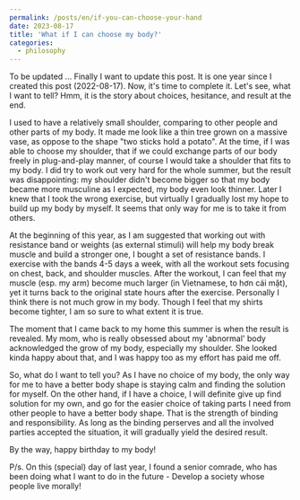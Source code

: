 ```yaml
---
permalink: /posts/en/if-you-can-choose-your-hand
date: 2023-08-17
title: 'What if I can choose my body?'
categories:
  - philosophy
---
```


To be updated ... Finally I want to update this post. It is one year since I created this post (2022-08-17). Now, it's time to complete it. Let's see, what I want to tell? Hmm, it is the story about choices, hesitance, and result at the end.

I used to have a relatively small shoulder, comparing to other people and other parts of my body. It made me look like a thin tree grown on a massive vase, as oppose to the shape "two sticks hold a potato". At the time, if I was able to choose my shoulder, that if we could exchange parts of our body freely in plug-and-play manner, of course I would take a shoulder that fits to my body. I did try to work out very hard for the whole summer, but the result was disappointing: my shoulder didn't become bigger so that my body became more musculine as I expected, my body even look thinner. Later I knew that I took the wrong exercise, but virtually I gradually lost my hope to build up my body by myself. It seems that only way for me is to take it from others.

At the beginning of this year, as I am suggested that working out with resistance band or weights (as external stimuli) will help my body break muscle and build a stronger one, I bought a set of resistance bands. I exercise with the bands 4-5 days a week, with all the workout sets focusing on chest, back, and shoulder muscles. After the workout, I can feel that my muscle (esp. my arm) become much larger (in Vietnamese, to hơn cái mặt), yet it turns back to the original state hours after the exercise. Personally I think there is not much grow in my body. Though I feel that my shirts become tighter, I am so sure to what extent it is true.

The moment that I came back to my home this summer is when the result is revealed. My mom, who is really obsessed about my 'abnormal' body acknowledged the grow of my body, especially my shoulder. She looked kinda happy about that, and I was happy too as my effort has paid me off.

So, what do I want to tell you? As I have no choice of my body, the only way for me to have a better body shape is staying calm and finding the solution for myself. On the other hand, if I have a choice, I will definite give up find solution for my own, and go for the easier choice of taking parts I need from other people to have a better body shape. That is the strength of binding and responsibility. As long as the binding perserves and all the involved parties accepted the situation, it will gradually yield the desired result.

By the way, happy birthday to my body!

P/s. On this (special) day of last year, I found a senior comrade, who has been doing what I want to do in the future - Develop a society whose people live morally!